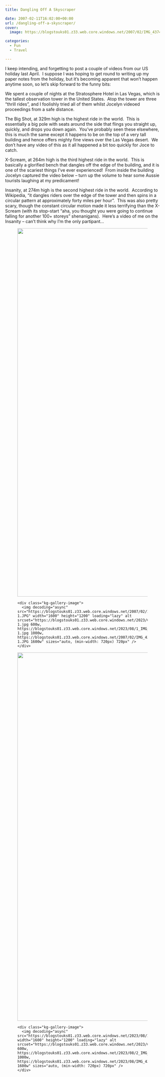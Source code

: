 ```yaml
---
title: Dangling Off A Skyscraper

date: 2007-02-11T16:02:00+00:00
url: /dangling-off-a-skyscraper/
cover: 
  image: https://blogstouks01.z33.web.core.windows.net/2007/02/IMG_4374.jpg

categories:
  - Fun
  - Travel

---
```

I keep intending, and forgetting to post a couple of videos from our US holiday last April.  I suppose I was hoping to get round to writing up my paper notes from the holiday, but it’s becoming apparent that won’t happen anytime soon, so let’s skip forward to the funny bits:

We spent a couple of nights at the Stratosphere Hotel in Las Vegas, which is the tallest observation tower in the United States.  Atop the tower are three &#8220;thrill rides&#8221;, and I foolishly tried all of them whilst Jocelyn videoed proceedings from a safe distance.

The Big Shot, at 329m high is the highest ride in the world.  This is essentially a big pole with seats around the side that flings you straight up, quickly, and drops you down again.  You’ve probably seen these elsewhere, this is much the same except it happens to be on the top of a very tall building and hence offers mighty fine views over the Las Vegas desert.  We don’t have any video of this as it all happened a bit too quickly for Joce to catch.

X-Scream, at 264m high is the third highest ride in the world.  This is basically a glorified bench that dangles off the edge of the building, and it is one of the scariest things I’ve ever experienced!  From inside the building Jocelyn captured the video below &#8211; turn up the volume to hear some Aussie tourists laughing at my predicament!<figure class="kg-card kg-embed-card"></figure> 

Insanity, at 274m high is the second highest ride in the world.  According to Wikipedia, &#8220;it dangles riders over the edge of the tower and then spins in a circular pattern at approximately forty miles per hour&#8221;.  This was also pretty scary, though the constant circular motion made it less terrifying than the X-Scream (with its stop-start &#8220;aha, you thought you were going to continue falling for another 100+ storeys&#8221; shenanigans).  Here’s a video of me on the Insanity &#8211; can’t think why I’m the only partipant&#8230;<figure class="kg-card kg-embed-card"></figure> <figure class="kg-card kg-gallery-card kg-width-wide"> 

<div class="kg-gallery-container">
  <div class="kg-gallery-row">
    <div class="kg-gallery-image">
      <img decoding="async" src="https://blogstouks01.z33.web.core.windows.net/2023/08/IMG_4371.jpg" width="1600" height="1200" loading="lazy" alt srcset="https://blogstouks01.z33.web.core.windows.net/2023/08/1_IMG_4371.jpg 600w, https://blogstouks01.z33.web.core.windows.net/2023/08/2_IMG_4371.jpg 1000w, https://blogstouks01.z33.web.core.windows.net/2023/08/IMG_4371.jpg 1600w" sizes="auto, (min-width: 720px) 720px" />
    </div>
    
    <div class="kg-gallery-image">
      <img decoding="async" src="https://blogstouks01.z33.web.core.windows.net/2007/02/IMG_4374-1.JPG" width="1600" height="1200" loading="lazy" alt srcset="https://blogstouks01.z33.web.core.windows.net/2023/08/IMG_4374-1.jpg 600w, https://blogstouks01.z33.web.core.windows.net/2023/08/1_IMG_4374-1.jpg 1000w, https://blogstouks01.z33.web.core.windows.net/2007/02/IMG_4374-1.JPG 1600w" sizes="auto, (min-width: 720px) 720px" />
    </div>
  </div>
  
  <div class="kg-gallery-row">
    <div class="kg-gallery-image">
      <img decoding="async" src="https://blogstouks01.z33.web.core.windows.net/2023/08/IMG_4379.jpg" width="1600" height="1200" loading="lazy" alt srcset="https://blogstouks01.z33.web.core.windows.net/2023/08/1_IMG_4379.jpg 600w, https://blogstouks01.z33.web.core.windows.net/2023/08/2_IMG_4379.jpg 1000w, https://blogstouks01.z33.web.core.windows.net/2023/08/IMG_4379.jpg 1600w" sizes="auto, (min-width: 720px) 720px" />
    </div>
    
    <div class="kg-gallery-image">
      <img decoding="async" src="https://blogstouks01.z33.web.core.windows.net/2023/08/IMG_4381.jpg" width="1600" height="1200" loading="lazy" alt srcset="https://blogstouks01.z33.web.core.windows.net/2023/08/1_IMG_4381.jpg 600w, https://blogstouks01.z33.web.core.windows.net/2023/08/2_IMG_4381.jpg 1000w, https://blogstouks01.z33.web.core.windows.net/2023/08/IMG_4381.jpg 1600w" sizes="auto, (min-width: 720px) 720px" />
    </div>
  </div>
</div></figure>